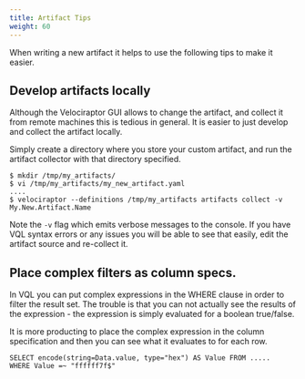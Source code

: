 ```yaml
---
title: Artifact Tips
weight: 60
---
```


When writing a new artifact it helps to use the following tips to make
it easier.

## Develop artifacts locally

Although the Velociraptor GUI allows to change the artifact, and
collect it from remote machines this is tedious in general. It is
easier to just develop and collect the artifact locally.

Simply create a directory where you store your custom artifact, and
run the artifact collector with that directory specified.

```
$ mkdir /tmp/my_artifacts/
$ vi /tmp/my_artifacts/my_new_artifact.yaml
....
$ velociraptor --definitions /tmp/my_artifacts artifacts collect -v My.New.Artifact.Name
```

Note the `-v` flag which emits verbose messages to the console. If you
have VQL syntax errors or any issues you will be able to see that
easily, edit the artifact source and re-collect it.

## Place complex filters as column specs.

In VQL you can put complex expressions in the WHERE clause in order to
filter the result set. The trouble is that you can not actually see
the results of the expression - the expression is simply evaluated for
a boolean true/false.

It is more producting to place the complex expression in the column
specification and then you can see what it evaluates to for each row.

```
SELECT encode(string=Data.value, type="hex") AS Value FROM .....
WHERE Value =~ "ffffff7f$"
```
